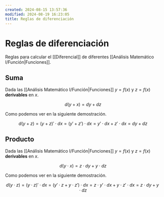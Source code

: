 ```yaml
---
created: 2024-08-15 13:57:36
modified: 2024-08-19 16:23:05
title: Reglas de diferenciación
---
```


# Reglas de diferenciación

Reglas para calcular el [[Diferencial]] de diferentes [[Análisis Matemático I/Función|Funciones]].

## Suma

Dada las [[Análisis Matemático I/Función|Funciones]] $y = f(x)$ y $z = f(x)$ **derivables** en $x$.

$$
d(y + x) = dy + dz
$$

Como podemos ver en la siguiente demostración.

$$
d(y + z) =
(y + z)' \cdot dx =
(y' + z') \cdot dx =
y' \cdot dx + z' \cdot dx =
dy + dz
$$

## Producto

Dada las [[Análisis Matemático I/Función|Funciones]] $y = f(x)$ y $z = f(x)$ **derivables** en $x$.

$$
d(y \cdot x) = z \cdot dy + y \cdot dz
$$

Como podemos ver en la siguiente demostración.

$$
d(y \cdot z) =
(y \cdot z)' \cdot dx =
(y' \cdot z + y \cdot z') \cdot dx =
z \cdot y' \cdot dx + y \cdot z' \cdot dx =
z \cdot dy + y \cdot dz
$$
